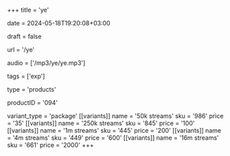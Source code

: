 +++
title = 'ye'

date = 2024-05-18T19:20:08+03:00

draft = false

url = '/ye'

audio = ['/mp3/ye/ye.mp3']

tags = ['exp']

type = 'products'

productID = '094'

variant_type = 'package'
[[variants]]
name = '50k streams'
sku = '986'
price = '35'
[[variants]]
name = '250k streams'
sku = '845'
price = '100'
[[variants]]
name = '1m streams'
sku = '445'
price = '200'
[[variants]]
name = '4m streams'
sku = '449'
price = '600'
[[variants]]
name = '16m streams'
sku = '661'
price = '2000'
+++
